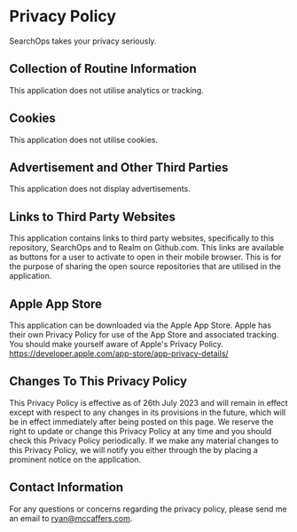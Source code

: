# Privacy Policy

SearchOps takes your privacy seriously. 

## Collection of Routine Information

This application does not utilise analytics or tracking.

## Cookies

This application does not utilise cookies.

## Advertisement and Other Third Parties

This application does not display advertisements.

## Links to Third Party Websites

This application contains links to third party websites, specifically to this repository, SearchOps and to Realm on Github.com. This links are available as buttons for a user to activate to open in their mobile browser. This is for the purpose of sharing the open source repositories that are utilised in the application.

## Apple App Store

This application can be downloaded via the Apple App Store. Apple has their own Privacy Policy for use of the App Store and associated tracking. You should make yourself aware of Apple's Privacy Policy. https://developer.apple.com/app-store/app-privacy-details/

## Changes To This Privacy Policy

This Privacy Policy is effective as of 26th July 2023 and will remain in effect except with respect to any changes in its provisions in the future, which will be in effect immediately after being posted on this page. We reserve the right to update or change this Privacy Policy at any time and you should check this Privacy Policy periodically. If we make any material changes to this Privacy Policy, we will notify you either through the by placing a prominent notice on the application.

## Contact Information

For any questions or concerns regarding the privacy policy, please send me an email to ryan@mccaffers.com.
